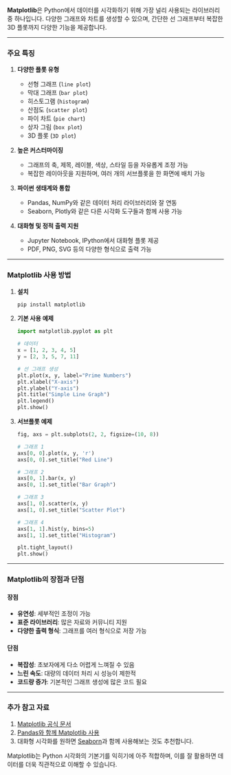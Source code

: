 **Matplotlib**은 Python에서 데이터를 시각화하기 위해 가장 널리 사용되는 라이브러리 중 하나입니다. 다양한 그래프와 차트를 생성할 수 있으며, 간단한 선 그래프부터 복잡한 3D 플롯까지 다양한 기능을 제공합니다. 

---

### 주요 특징
1. **다양한 플롯 유형**  
   - 선형 그래프 (`line plot`)
   - 막대 그래프 (`bar plot`)
   - 히스토그램 (`histogram`)
   - 산점도 (`scatter plot`)
   - 파이 차트 (`pie chart`)
   - 상자 그림 (`box plot`)
   - 3D 플롯 (`3D plot`)
   
2. **높은 커스터마이징**  
   - 그래프의 축, 제목, 레이블, 색상, 스타일 등을 자유롭게 조정 가능
   - 복잡한 레이아웃을 지원하며, 여러 개의 서브플롯을 한 화면에 배치 가능

3. **파이썬 생태계와 통합**  
   - Pandas, NumPy와 같은 데이터 처리 라이브러리와 잘 연동
   - Seaborn, Plotly와 같은 다른 시각화 도구들과 함께 사용 가능

4. **대화형 및 정적 출력 지원**  
   - Jupyter Notebook, IPython에서 대화형 플롯 제공
   - PDF, PNG, SVG 등의 다양한 형식으로 출력 가능

---

### Matplotlib 사용 방법
1. **설치**  
   ```bash
   pip install matplotlib
   ```

2. **기본 사용 예제**  
   ```python
   import matplotlib.pyplot as plt

   # 데이터
   x = [1, 2, 3, 4, 5]
   y = [2, 3, 5, 7, 11]

   # 선 그래프 생성
   plt.plot(x, y, label="Prime Numbers")
   plt.xlabel("X-axis")
   plt.ylabel("Y-axis")
   plt.title("Simple Line Graph")
   plt.legend()
   plt.show()
   ```

3. **서브플롯 예제**  
   ```python
   fig, axs = plt.subplots(2, 2, figsize=(10, 8))

   # 그래프 1
   axs[0, 0].plot(x, y, 'r')
   axs[0, 0].set_title("Red Line")

   # 그래프 2
   axs[0, 1].bar(x, y)
   axs[0, 1].set_title("Bar Graph")

   # 그래프 3
   axs[1, 0].scatter(x, y)
   axs[1, 0].set_title("Scatter Plot")

   # 그래프 4
   axs[1, 1].hist(y, bins=5)
   axs[1, 1].set_title("Histogram")

   plt.tight_layout()
   plt.show()
   ```

---

### Matplotlib의 장점과 단점
#### 장점
- **유연성**: 세부적인 조정이 가능
- **표준 라이브러리**: 많은 자료와 커뮤니티 지원
- **다양한 출력 형식**: 그래프를 여러 형식으로 저장 가능

#### 단점
- **복잡성**: 초보자에게 다소 어렵게 느껴질 수 있음
- **느린 속도**: 대량의 데이터 처리 시 성능이 제한적
- **코드량 증가**: 기본적인 그래프 생성에 많은 코드 필요

---

### 추가 참고 자료
1. [Matplotlib 공식 문서](https://matplotlib.org/stable/index.html)
2. [Pandas와 함께 Matplotlib 사용](https://pandas.pydata.org/pandas-docs/stable/user_guide/visualization.html)
3. 대화형 시각화를 원하면 [Seaborn](https://seaborn.pydata.org/)과 함께 사용해보는 것도 추천합니다. 

Matplotlib는 Python 시각화의 기본기를 익히기에 아주 적합하며, 이를 잘 활용하면 데이터를 더욱 직관적으로 이해할 수 있습니다.
